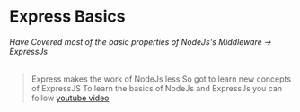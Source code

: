 # Express Basics

###### Have Covered most of the basic properties of NodeJs's Middleware -> ExpressJs

> Express makes the work of NodeJs less 
> So got to learn new concepts of ExpressJS
To learn the basics of NodeJs and ExpressJs you can follow [youtube video](https://youtu.be/TNV0_7QRDwY)
